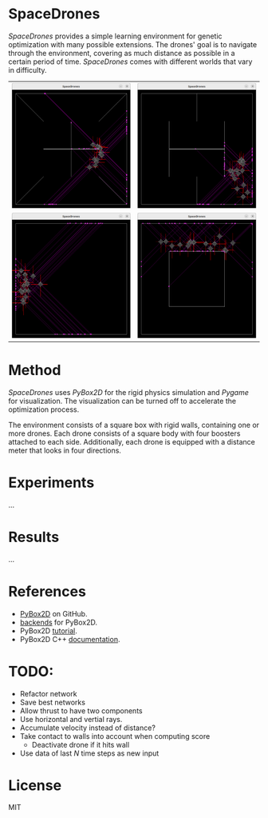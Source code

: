 # SpaceDrones

*SpaceDrones* provides a simple learning environment for genetic optimization with many possible extensions. The drones' goal is to navigate through the environment, covering as much distance as possible in a certain period of time. *SpaceDrones* comes with different worlds that vary in difficulty.

|||
|:--:|:--:|
|![](docs/map_cross.png)|![](docs/map_track.png)|
|![](docs/map_empty.png)|![](docs/map_block.png)|

# Method

*SpaceDrones* uses *PyBox2D* for the rigid physics simulation and *Pygame* for visualization. The visualization can be turned off to accelerate the optimization process.

The environment consists of a square box with rigid walls, containing one or more drones. Each drone consists of a square body with four boosters attached to each side. Additionally, each drone is equipped with a distance meter that looks in four directions.

# Experiments

...

# Results

...

# References

- [PyBox2D](https://github.com/pybox2d/pybox2d) on GitHub.
- [backends](https://github.com/pybox2d/pybox2d/tree/master/library/Box2D/examples/backends) for PyBox2D.
- PyBox2D [tutorial](https://github.com/pybox2d/cython-box2d/blob/master/docs/source/getting_started.md).
- PyBox2D C++ [documentation](https://box2d.org/documentation/).

# TODO:

- Refactor network
- Save best networks
- Allow thrust to have two components
- Use horizontal and vertial rays.
- Accumulate velocity instead of distance?
- Take contact to walls into account when computing score
    - Deactivate drone if it hits wall
- Use data of last $N$ time steps as new input

# License

MIT
